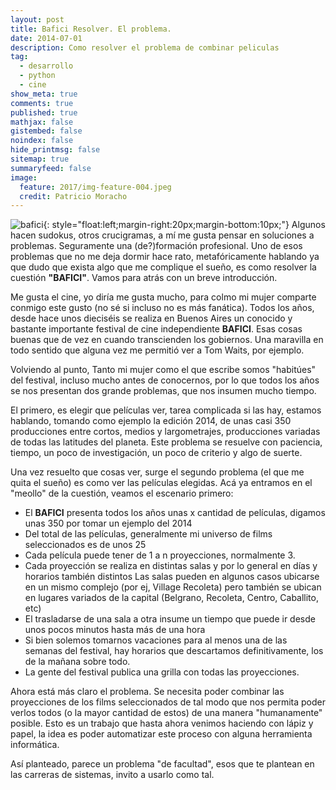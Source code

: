 ```yaml
---
layout: post
title: Bafici Resolver. El problema.
date: 2014-07-01
description: Como resolver el problema de combinar peliculas
tag:
  - desarrollo
  - python
  - cine
show_meta: true
comments: true
published: true
mathjax: false
gistembed: false
noindex: false
hide_printmsg: false
sitemap: true
summaryfeed: false
image:
  feature: 2017/img-feature-004.jpeg
  credit: Patricio Moracho
---
```


![bafici][bafici]{: style="float:left;margin-right:20px;margin-bottom:10px;"}
Algunos hacen sudokus, otros crucigramas, a mí me gusta pensar en soluciones a
problemas. Seguramente una (de?)formación profesional. Uno de esos problemas
que no me deja dormir hace rato, metafóricamente hablando ya que dudo que
exista algo que me complique el sueño, es como resolver la cuestión **"BAFICI"**.
Vamos para atrás con un breve introducción.

Me gusta el cine, yo diría me gusta mucho, para colmo mi mujer comparte conmigo
este gusto (no sé si incluso no es más fanática). Todos los años, desde hace
unos dieciséis se realiza en Buenos Aires un conocido y bastante importante
festival de cine independiente **BAFICI**. Esas cosas buenas que de vez en cuando
transcienden los gobiernos. Una maravilla en todo sentido que alguna vez me
permitió ver a Tom Waits, por ejemplo.

Volviendo al punto, Tanto mi mujer como el que escribe somos "habitúes" del
festival, incluso mucho antes de conocernos, por lo que todos los años se nos
presentan dos grande problemas, que nos insumen mucho tiempo.

El primero, es elegir que películas ver, tarea complicada si las hay, estamos
hablando, tomando como ejemplo la edición 2014, de unas casi 350 producciones
entre cortos, medios y largometrajes, producciones variadas de todas las
latitudes del planeta. Este problema se resuelve con paciencia, tiempo, un poco
de investigación, un poco de criterio y algo de suerte.

Una vez resuelto que cosas ver, surge el segundo problema (el que me quita el
sueño) es como ver las películas elegidas. Acá ya entramos en el "meollo" de la
cuestión, veamos el escenario primero:

* El **BAFICI** presenta todos los años unas x cantidad de películas, digamos unas
  350 por tomar un ejemplo del 2014
* Del total de las películas, generalmente mi universo de films seleccionados 
  es de unos 25
* Cada película puede tener de 1 a n proyecciones, normalmente 3.
* Cada proyección se realiza en distintas salas y por lo general en días y
  horarios también distintos Las salas pueden en algunos casos ubicarse en un 
  mismo complejo (por ej, Village Recoleta) pero también se ubican en lugares 
  variados de la capital (Belgrano, Recoleta, Centro, Caballito, etc) 
* El trasladarse de una sala a otra insume un tiempo que puede ir desde unos 
  pocos minutos hasta más de una hora 
* Si bien solemos tomarnos vacaciones para al menos una de las semanas del 
  festival, hay horarios que descartamos definitivamente, los de la mañana 
  sobre todo.  
* La gente del festival publica una grilla con todas las proyecciones.

Ahora está más claro el problema. Se necesita poder combinar las proyecciones
de los films seleccionados de tal modo que nos permita poder verlos todos (o la
mayor cantidad de estos) de una manera "humanamente" posible. Esto es un
trabajo que hasta ahora venimos haciendo con lápiz y papel, la idea es poder
automatizar este proceso con alguna herramienta informática.

Así planteado, parece un problema "de facultad", esos que te plantean en las
carreras de sistemas, invito a usarlo como tal.  

[bafici]: {{site.baseurl}}/images/2014/bafici_03.jpg
